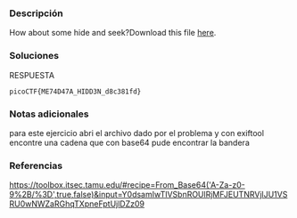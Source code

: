 ### Descripción 
How about some hide and seek?Download this file [here](https://artifacts.picoctf.net/c_titan/131/unknown.zip).

### Soluciones
RESPUESTA

```
picoCTF{ME74D47A_HIDD3N_d8c381fd}
```
### Notas adicionales 

para este ejercicio abri el archivo dado por el problema y con exiftool encontre una cadena que con base64 pude encontrar la bandera

### Referencias 
https://toolbox.itsec.tamu.edu/#recipe=From_Base64('A-Za-z0-9%2B/%3D',true,false)&input=Y0dsamIwTlVSbnROUlRjMFJEUTNRVjlJU1VSRU0wNWZaRGhqTXpneFptUjlDZz09